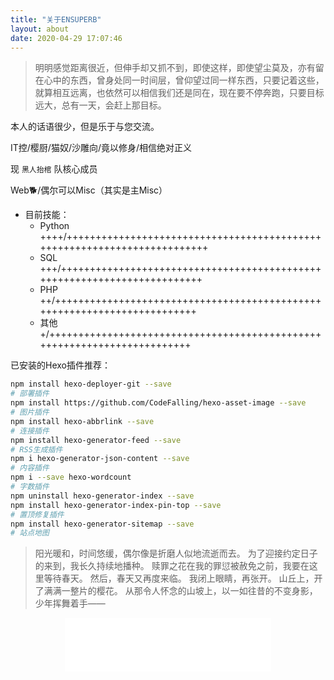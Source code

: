```yaml
---
title: "关于ENSUPERB"
layout: about
date: 2020-04-29 17:07:46
---
```


> 明明感觉距离很近，但伸手却又抓不到，即使这样，即使望尘莫及，亦有留在心中的东西，曾身处同一时间层，曾仰望过同一样东西，只要记着这些，就算相互远离，也依然可以相信我们还是同在，现在要不停奔跑，只要目标远大，总有一天，会赶上那目标。

本人的话语很少，但是乐于与您交流。

IT控/樱厨/猫奴/沙雕向/竟以修身/相信绝对正义

现 `黑人抬棺` 队核心成员

Web🐕/偶尔可以Misc（其实是主Misc）

- 目前技能：
  - Python ++++/+++++++++++++++++++++++++++++++++++++++++++++++++++++++++++++++++++++++++
  - SQL +++/+++++++++++++++++++++++++++++++++++++++++++++++++++++++++++++++++++++++++
  - PHP ++/+++++++++++++++++++++++++++++++++++++++++++++++++++++++++++++++++++++++++
  - 其他 +/+++++++++++++++++++++++++++++++++++++++++++++++++++++++++++++++++++++++++



已安装的Hexo插件推荐：

```bash
npm install hexo-deployer-git --save	
# 部署插件
npm install https://github.com/CodeFalling/hexo-asset-image --save
# 图片插件
npm install hexo-abbrlink --save
# 连接插件
npm install hexo-generator-feed --save
# RSS生成插件
npm i hexo-generator-json-content --save
# 内容插件
npm i --save hexo-wordcount
# 字数插件
npm uninstall hexo-generator-index --save  
npm install hexo-generator-index-pin-top --save
# 置顶修复插件
npm install hexo-generator-sitemap --save
# 站点地图
```

> 阳光暖和，时间悠缓，偶尔像是折磨人似地流逝而去。 为了迎接约定日子的来到，我长久持续地播种。 赎罪之花在我的罪愆被赦免之前，我要在这里等待春天。 然后，春天又再度来临。 我闭上眼睛，再张开。 山丘上，开了满满一整片的樱花。 从那令人怀念的山坡上，以一如往昔的不变身影，少年挥舞着手——

<center><iframe frameborder="no" border="0" marginwidth="0" marginheight="0" width=330 height=86 src="//music.163.com/outchain/player?type=2&id=27591810&auto=1&height=66"></iframe></center>